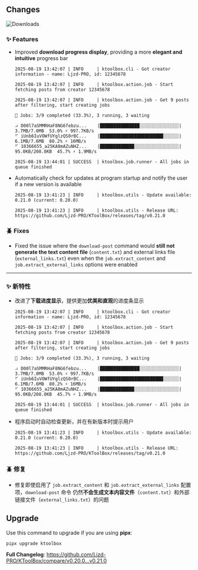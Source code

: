 ## Changes

![Downloads](https://img.shields.io/github/downloads/Ljzd-PRO/KToolBox/v0.21.0/total)

### ✨ Features

- Improved **download progress display**, providing a more **elegant and intuitive** progress bar
    ```log
    2025-08-19 13:42:07 | INFO     | ktoolbox.cli - Got creator information - name: Ljzd-PRO, id: 12345678

    2025-08-19 13:42:07 | INFO     | ktoolbox.action.job - Start fetching posts from creator 12345678

    2025-08-19 13:42:07 | INFO     | ktoolbox.action.job - Get 9 posts after filtering, start creating jobs

    🔄 Jobs: 3/9 completed (33.3%), 3 running, 3 waiting

    ⠴ D00l7aSMMRHaF8NG6febzu...    |███████████████░░░░░░░░░░░░░░░| 3.7MB/7.0MB  53.0% ⚡ 997.7KB/s
    ⠋ iUnb6IuVOWfUYglzQS0rBC...    |████████████████████████░░░░░░| 6.1MB/7.6MB  80.2% ⚡ 16MB/s
    ⠋ 10366655_a25KA8mAZuNHZ...    |█████████████░░░░░░░░░░░░░░░░░| 95.0KB/208.0KB  45.7% ⚡ 1.9MB/s

    2025-08-19 13:44:01 | SUCCESS  | ktoolbox.job.runner - All jobs in queue finished
    ```
- Automatically check for updates at program startup and notify the user if a new version is available
    ```log
    2025-08-19 13:41:23 | INFO     | ktoolbox.utils - Update available: 0.21.0 (current: 0.20.0)

    2025-08-19 13:41:23 | INFO     | ktoolbox.utils - Release URL: https://github.com/Ljzd-PRO/KToolBox/releases/tag/v0.21.0
    ```

### 🪲 Fixes

- Fixed the issue where the `download-post` command would **still not generate the text content file** (`content.txt`) and external links file (`external_links.txt`) even when the `job.extract_content` and `job.extract_external_links` options were enabled

- - -

### ✨ 新特性

- 改进了**下载进度显示**，提供更加**优美和直观**的进度条显示
    ```log
    2025-08-19 13:42:07 | INFO     | ktoolbox.cli - Got creator information - name: Ljzd-PRO, id: 12345678
    
    2025-08-19 13:42:07 | INFO     | ktoolbox.action.job - Start fetching posts from creator 12345678
    
    2025-08-19 13:42:07 | INFO     | ktoolbox.action.job - Get 9 posts after filtering, start creating jobs
    
    🔄 Jobs: 3/9 completed (33.3%), 3 running, 3 waiting
    
    ⠴ D00l7aSMMRHaF8NG6febzu...    |███████████████░░░░░░░░░░░░░░░| 3.7MB/7.0MB  53.0% ⚡ 997.7KB/s
    ⠋ iUnb6IuVOWfUYglzQS0rBC...    |████████████████████████░░░░░░| 6.1MB/7.6MB  80.2% ⚡ 16MB/s
    ⠋ 10366655_a25KA8mAZuNHZ...    |█████████████░░░░░░░░░░░░░░░░░| 95.0KB/208.0KB  45.7% ⚡ 1.9MB/s
    
    2025-08-19 13:44:01 | SUCCESS  | ktoolbox.job.runner - All jobs in queue finished
    ```
- 程序启动时自动检查更新，并在有新版本时提示用户
    ```log
    2025-08-19 13:41:23 | INFO     | ktoolbox.utils - Update available: 0.21.0 (current: 0.20.0)
    
    2025-08-19 13:41:23 | INFO     | ktoolbox.utils - Release URL: https://github.com/Ljzd-PRO/KToolBox/releases/tag/v0.21.0
    ```

### 🪲 修复

- 修复即使启用了 `job.extract_content` 和 `job.extract_external_links` 配置项，`download-post` 命令
仍然**不会生成文本内容文件**（`content.txt`）和外部链接文件（`external_links.txt`）的问题

## Upgrade

Use this command to upgrade if you are using **pipx**:
```shell
pipx upgrade ktoolbox
```

**Full Changelog**: https://github.com/Ljzd-PRO/KToolBox/compare/v0.20.0...v0.21.0